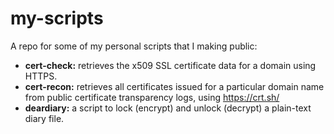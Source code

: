 # my-scripts

A repo for some of my personal scripts that I making public:

 * **cert-check:** retrieves the x509 SSL certificate data for a domain using HTTPS.
 * **cert-recon:** retrieves all certificates issued for a particular domain name from public certificate transparency logs, using https://crt.sh/
 * **deardiary:** a script to lock (encrypt) and unlock (decrypt) a plain-text diary file.
